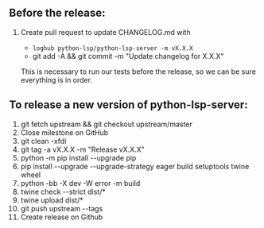 ## Before the release:

1. Create pull request to update CHANGELOG.md with
    * `loghub python-lsp/python-lsp-server -m vX.X.X`
    * git add -A && git commit -m "Update changelog for X.X.X"

    This is necessary to run our tests before the release, so we can be sure
    everything is in order.
## To release a new version of python-lsp-server:

1. git fetch upstream && git checkout upstream/master
2. Close milestone on GitHub
3. git clean -xfdi
4. git tag -a vX.X.X -m "Release vX.X.X"
5. python -m pip install --upgrade pip
6. pip install --upgrade --upgrade-strategy eager build setuptools twine wheel
7. python -bb -X dev -W error -m build
8. twine check --strict dist/*
9. twine upload dist/*
10. git push upstream --tags
11. Create release on Github
